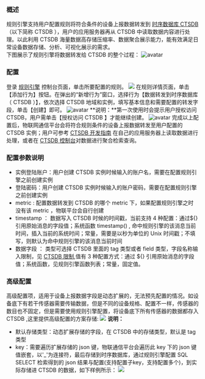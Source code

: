 ### 概述
规则引擎支持用户配置规则将符合条件的设备上报数据转发到 [时序数据库 CTSDB](https://cloud.tencent.com/product/ctsdb) （以下简称 CTSDB ），用户的应用服务器再从 CTSDB 中读取数据内容进行处理。以此利用 CTSDB 海量数据高存储压缩率、数据聚合展示能力，能有效满足日常设备数据存储、分析、可视化展示的需求。  
下图展示了规则引擎将数据转发给 CTSDB 的整个过程：
![avatar](https://main.qcloudimg.com/raw/2dba1bf793dcac62625ae498c1d812b2.png)

### 配置
登录 [规则引擎](https://console.cloud.tencent.com/iotcloud/rules/rule) 控制台页面，单击所要配置的规则。
![](https://main.qcloudimg.com/raw/b8998fc9ad37238c7f1779e4013b0f3c.png)
在规则详情页面，单击【添加行为】按钮。在弹出的“新增行为”窗口，选择行为【数据转发到时序数据库（ CTSDB ）】，依次选择 CTSDB 地域和实例，填写基本信息和需要配置的转发字段，单击【创建】即可。
![avatar](https://main.qcloudimg.com/raw/218e38a4a5593b3ce00b65578f6069e7.png) 
**说明：**第一次使用时会提示用户授权访问 CTSDB，用户需单击【授权访问 CTSDB 】才能继续创建。
![avatar](https://main.qcloudimg.com/raw/6a5e269611263559edcceb671e81fef3.png) 
完成以上配置后，物联网通信平台会将符合规则条件的设备上报数据转发至用户配置的 CTSDB 实例；用户可参考 [CTSDB 开发指南](https://cloud.tencent.com/document/product/652/13611) 在自己的应用服务器上读取数据进行处理，或者在 [CTSDB 控制台](https://console.cloud.tencent.com/ctsdb)对数据进行聚合检索查询。

### 配置参数说明
- 实例登陆账户：用户创建 CTSDB 实例时候输入的账户名，需要在配置规则引擎之前创建实例
- 登陆密码：用户创建 CTSDB 实例时候输入的账户密码，需要在配置规则引擎之前创建实例
- metric : 配置数据转发到 CTSDB 的哪个 metric 下，如果配置规则引擎之时没有该 metric ，物联平台会自行创建
- timestamp ： 数据写入 CTSDB 时候的时间戳，当前支持 4 种配置：通过${}引用原始消息的字段值；系统函数 timestamp() , 命中规则引擎的该消息当前时间，插入当前的系统时间；常量，需要是以秒为单位的 Unix 时间戳；不填写，则默认为命中规则引擎的该消息当前时间
- 数据字段 ： 类型可选择 CTSDB 里面的 tag 类型或者 field 类型，字段名称输入限制，见 [CTSDB 限制](https://cloud.tencent.com/document/product/652/13611),值有 3 种配置方式：通过 ${} 引用原始消息的字段值；系统函数，见规则引擎函数列表；常量，固定值。

### 高级配置
高级配置项，适用于设备上报数据字段是动态扩展的，无法预先配置的情况。如设备底下有若干传感器需要传输数据，但是不同的设备规格、配置不一样，传感器的数目也不固定，但是需要使用规则引擎配置，将设备底下所有传感器的数据都存入 CTSDB ,这里提供高级配置的方案存储:
![](https://main.qcloudimg.com/raw/d4c61aab9ca6f2461bff3d516c05428a.png)
**说明：**
- 默认存储类型：动态扩展存储的字段，在 CTSDB 中的存储类型，默认是 tag 类型
- key：需要遍历扩展存储的 json 键，物联通信平台会遍历此 key 下的 json 键值嵌套，以'_'为连接符，最后存储到时序数据库，通过规则引擎配置 SQL SELECT 检索得到的 json 结果与配置(支持配置子key，支持配置多个)，到实际存储进 CTSDB 的数据，如下样例所示：
![](https://main.qcloudimg.com/raw/c3bfb94a9d82abdebdf36d392a1a4151.png)

